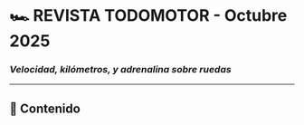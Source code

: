 # 🏎️ **REVISTA TODOMOTOR - Octubre 2025**
### *Velocidad, kilómetros, y adrenalina sobre ruedas*

---

## 📖 Contenido

